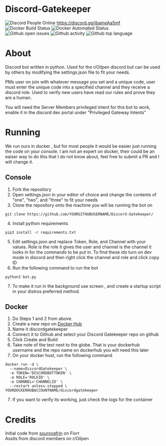 # Discord-Gatekeeper
![Discord People Online](https://img.shields.io/discord/530810422345859082) https://discord.gg/jbameAa5mf   
![Docker Build Status](https://img.shields.io/docker/cloud/build/slamanna212/discordgatekeeper) ![Docker Automated Status](https://img.shields.io/docker/cloud/automated/slamanna212/discordgatekeeper)   
![Github open issues](https://img.shields.io/github/issues/slamanna212/discord-gatekeeper) ![Github activity](https://img.shields.io/github/last-commit/slamanna212/discord-gatekeeper) ![Github top language](https://img.shields.io/github/languages/top/slamanna212/discord-gatekeeper)

# About
Discord bot written in python. Used for the r/Oilpen discord but can be used by others by modifying the settings.json file to fit your needs. 

PMs user on join with whatever message you set and a unique code, user must enter the unique code into a specified channel and they receive a discord role. Used to verify new users have read our rules and prove they are a human. 

You will need the Server Members privileged intent for this bot to work, enable it in the discord dev portal under "Privileged Gateway Intents"

# Running
We run ours in docker , but for most people it would be easier just running the code on your console. I am not an expert on docker, their could be an eaiser way to do this that I do not know about, feel free to submit a PR and I will change it.

## Console
1. Fork the repository
2. Open settings.json in your editor of choice and change the contents of "one", "two", and "three" to fit your needs
3. Clone the repository onto the machine you will be running the bot on
```
git clone https://github.com/YOURGITHUBUSERNAME/Discord-Gatekeeper/
```
4. Install python requirements
```
pip3 install -r requirements.txt
```
5. Edit settings.json and replace Token, Role, and Channel with your values. Role is the role it gives the user and channel is the channel it looks in for the commands to be put in. To find these ids turn on dev mode in discord and then right click the channel and role and click copy ID
6. Run the following command to run the bot
```
python3 bot.py
```
7. To make it run in the background use screen , and create a startup script in your distros preferred method.

## Docker
1. Do Steps 1 and 2 from above.
2. Create a new repo on [Docker Hub](https://hub.docker.com/) 
3. Name it discordgatekeeper
3. Connect it to Github and select your Discord Gatekeeper repo on github
4. Click Create and Build
5. Take note of the text next to the globe. That is your dockerhub username and the repo name on dockerhub you will need this later
6. On your docker host, run the following command
```
docker run -d \
  --name=DiscordGatekeeper \
  -e TOKEN='DISCORDBOTTOKEN' \
  -e ROLE='ROLEID' \
  -e CHANNEL='CHANNELID' \
  --restart unless-stopped \
YOURDOCKERHUBACCOUNTNAME/discordgatekeeper
```
7. If you want to verify its working, just check the logs for the container

# Credits
Initial code from [sourovafrin](https://www.fiverr.com/sourovafrin) on Fivrr  
Assits from discord members on r/Oilpen


